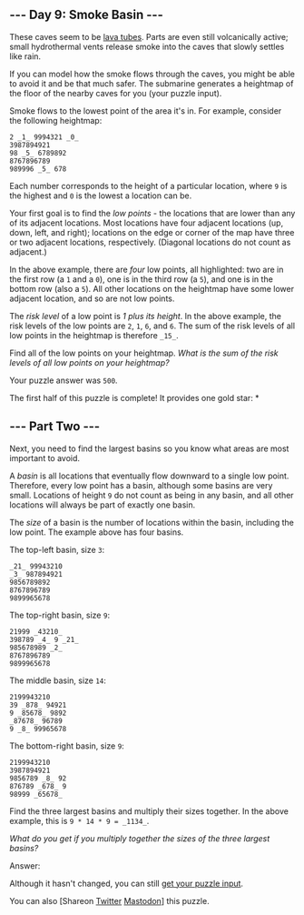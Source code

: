 ## \--- Day 9: Smoke Basin ---

These caves seem to be [lava tubes](https://en.wikipedia.org/wiki/Lava_tube).
Parts are even still volcanically active; small hydrothermal vents release
smoke into the caves that slowly settles like rain.

If you can model how the smoke flows through the caves, you might be able to
avoid it and be that much safer. The submarine generates a heightmap of the
floor of the nearby caves for you (your puzzle input).

Smoke flows to the lowest point of the area it's in. For example, consider the
following heightmap:

    
    
    2 _1_ 9994321 _0_
    3987894921
    98 _5_ 6789892
    8767896789
    989996 _5_ 678
    

Each number corresponds to the height of a particular location, where `9` is
the highest and `0` is the lowest a location can be.

Your first goal is to find the _low points_ \- the locations that are lower
than any of its adjacent locations. Most locations have four adjacent
locations (up, down, left, and right); locations on the edge or corner of the
map have three or two adjacent locations, respectively. (Diagonal locations do
not count as adjacent.)

In the above example, there are _four_ low points, all highlighted: two are in
the first row (a `1` and a `0`), one is in the third row (a `5`), and one is
in the bottom row (also a `5`). All other locations on the heightmap have some
lower adjacent location, and so are not low points.

The _risk level_ of a low point is _1 plus its height_. In the above example,
the risk levels of the low points are `2`, `1`, `6`, and `6`. The sum of the
risk levels of all low points in the heightmap is therefore `_15_`.

Find all of the low points on your heightmap. _What is the sum of the risk
levels of all low points on your heightmap?_

Your puzzle answer was `500`.

The first half of this puzzle is complete! It provides one gold star: *

## \--- Part Two ---

Next, you need to find the largest basins so you know what areas are most
important to avoid.

A _basin_ is all locations that eventually flow downward to a single low
point. Therefore, every low point has a basin, although some basins are very
small. Locations of height `9` do not count as being in any basin, and all
other locations will always be part of exactly one basin.

The _size_ of a basin is the number of locations within the basin, including
the low point. The example above has four basins.

The top-left basin, size `3`:

    
    
    _21_ 99943210
    _3_ 987894921
    9856789892
    8767896789
    9899965678
    

The top-right basin, size `9`:

    
    
    21999 _43210_
    398789 _4_ 9 _21_
    985678989 _2_
    8767896789
    9899965678
    

The middle basin, size `14`:

    
    
    2199943210
    39 _878_ 94921
    9 _85678_ 9892
    _87678_ 96789
    9 _8_ 99965678
    

The bottom-right basin, size `9`:

    
    
    2199943210
    3987894921
    9856789 _8_ 92
    876789 _678_ 9
    98999 _65678_
    

Find the three largest basins and multiply their sizes together. In the above
example, this is `9 * 14 * 9 = _1134_`.

_What do you get if you multiply together the sizes of the three largest
basins?_

Answer:

Although it hasn't changed, you can still [get your puzzle input](9/input).

You can also [Shareon
[Twitter](https://twitter.com/intent/tweet?text=I%27ve+completed+Part+One+of+%22Smoke+Basin%22+%2D+Day+9+%2D+Advent+of+Code+2021&url=https%3A%2F%2Fadventofcode%2Ecom%2F2021%2Fday%2F9&related=ericwastl&hashtags=AdventOfCode)
[Mastodon](javascript:void\(0\);)] this puzzle.

